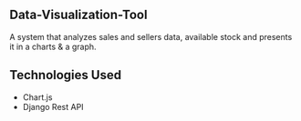## Data-Visualization-Tool
A system that analyzes sales and sellers data, available stock and presents it in a charts & a graph.

## Technologies Used
- Chart.js
- Django Rest API
